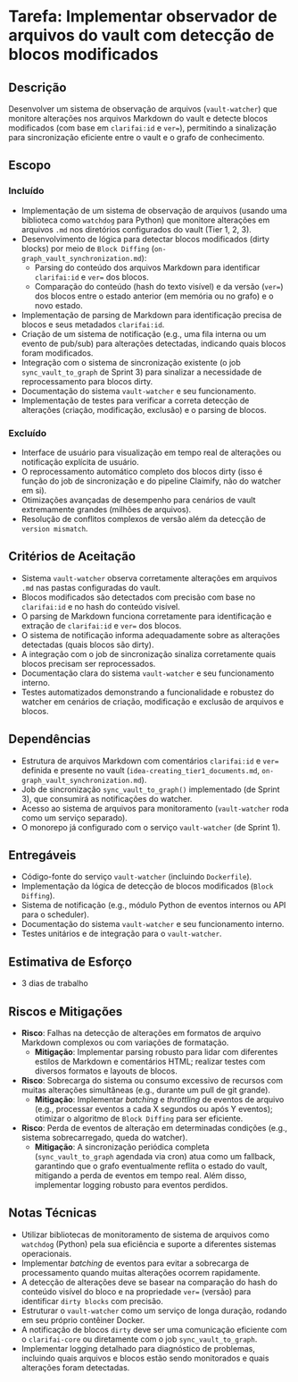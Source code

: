 # Tarefa: Implementar observador de arquivos do vault com detecção de blocos modificados

## Descrição
Desenvolver um sistema de observação de arquivos (`vault-watcher`) que monitore alterações nos arquivos Markdown do vault e detecte blocos modificados (com base em `clarifai:id` e `ver=`), permitindo a sinalização para sincronização eficiente entre o vault e o grafo de conhecimento.

## Escopo

### Incluído
- Implementação de um sistema de observação de arquivos (usando uma biblioteca como `watchdog` para Python) que monitore alterações em arquivos `.md` nos diretórios configurados do vault (Tier 1, 2, 3).
- Desenvolvimento de lógica para detectar blocos modificados (dirty blocks) por meio de `Block Diffing` (`on-graph_vault_synchronization.md`):
    - Parsing do conteúdo dos arquivos Markdown para identificar `clarifai:id` e `ver=` dos blocos.
    - Comparação do conteúdo (hash do texto visível) e da versão (`ver=`) dos blocos entre o estado anterior (em memória ou no grafo) e o novo estado.
- Implementação de parsing de Markdown para identificação precisa de blocos e seus metadados `clarifai:id`.
- Criação de um sistema de notificação (e.g., uma fila interna ou um evento de pub/sub) para alterações detectadas, indicando quais blocos foram modificados.
- Integração com o sistema de sincronização existente (o job `sync_vault_to_graph` de Sprint 3) para sinalizar a necessidade de reprocessamento para blocos dirty.
- Documentação do sistema `vault-watcher` e seu funcionamento.
- Implementação de testes para verificar a correta detecção de alterações (criação, modificação, exclusão) e o parsing de blocos.

### Excluído
- Interface de usuário para visualização em tempo real de alterações ou notificação explícita de usuário.
- O reprocessamento automático completo dos blocos dirty (isso é função do job de sincronização e do pipeline Claimify, não do watcher em si).
- Otimizações avançadas de desempenho para cenários de vault extremamente grandes (milhões de arquivos).
- Resolução de conflitos complexos de versão além da detecção de `version mismatch`.

## Critérios de Aceitação
- Sistema `vault-watcher` observa corretamente alterações em arquivos `.md` nas pastas configuradas do vault.
- Blocos modificados são detectados com precisão com base no `clarifai:id` e no hash do conteúdo visível.
- O parsing de Markdown funciona corretamente para identificação e extração de `clarifai:id` e `ver=` dos blocos.
- O sistema de notificação informa adequadamente sobre as alterações detectadas (quais blocos são dirty).
- A integração com o job de sincronização sinaliza corretamente quais blocos precisam ser reprocessados.
- Documentação clara do sistema `vault-watcher` e seu funcionamento interno.
- Testes automatizados demonstrando a funcionalidade e robustez do watcher em cenários de criação, modificação e exclusão de arquivos e blocos.

## Dependências
- Estrutura de arquivos Markdown com comentários `clarifai:id` e `ver=` definida e presente no vault (`idea-creating_tier1_documents.md`, `on-graph_vault_synchronization.md`).
- Job de sincronização `sync_vault_to_graph()` implementado (de Sprint 3), que consumirá as notificações do watcher.
- Acesso ao sistema de arquivos para monitoramento (`vault-watcher` roda como um serviço separado).
- O monorepo já configurado com o serviço `vault-watcher` (de Sprint 1).

## Entregáveis
- Código-fonte do serviço `vault-watcher` (incluindo `Dockerfile`).
- Implementação da lógica de detecção de blocos modificados (`Block Diffing`).
- Sistema de notificação (e.g., módulo Python de eventos internos ou API para o scheduler).
- Documentação do sistema `vault-watcher` e seu funcionamento interno.
- Testes unitários e de integração para o `vault-watcher`.

## Estimativa de Esforço
- 3 dias de trabalho

## Riscos e Mitigações
- **Risco**: Falhas na detecção de alterações em formatos de arquivo Markdown complexos ou com variações de formatação.
  - **Mitigação**: Implementar parsing robusto para lidar com diferentes estilos de Markdown e comentários HTML; realizar testes com diversos formatos e layouts de blocos.
- **Risco**: Sobrecarga do sistema ou consumo excessivo de recursos com muitas alterações simultâneas (e.g., durante um pull de git grande).
  - **Mitigação**: Implementar *batching* e *throttling* de eventos de arquivo (e.g., processar eventos a cada X segundos ou após Y eventos); otimizar o algoritmo de `Block Diffing` para ser eficiente.
- **Risco**: Perda de eventos de alteração em determinadas condições (e.g., sistema sobrecarregado, queda do watcher).
  - **Mitigação**: A sincronização periódica completa (`sync_vault_to_graph` agendada via cron) atua como um fallback, garantindo que o grafo eventualmente reflita o estado do vault, mitigando a perda de eventos em tempo real. Além disso, implementar logging robusto para eventos perdidos.

## Notas Técnicas
- Utilizar bibliotecas de monitoramento de sistema de arquivos como `watchdog` (Python) pela sua eficiência e suporte a diferentes sistemas operacionais.
- Implementar *batching* de eventos para evitar a sobrecarga de processamento quando muitas alterações ocorrem rapidamente.
- A detecção de alterações deve se basear na comparação do hash do conteúdo visível do bloco e na propriedade `ver=` (versão) para identificar `dirty blocks` com precisão.
- Estruturar o `vault-watcher` como um serviço de longa duração, rodando em seu próprio contêiner Docker.
- A notificação de blocos `dirty` deve ser uma comunicação eficiente com o `clarifai-core` ou diretamente com o job `sync_vault_to_graph`.
- Implementar logging detalhado para diagnóstico de problemas, incluindo quais arquivos e blocos estão sendo monitorados e quais alterações foram detectadas.

